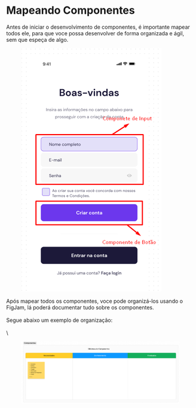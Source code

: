 # Mapeando Componentes

Antes de iniciar o desenvolvimento de componentes, é importante mapear todos ele, para que voce possa desenvolver de forma organizada e ágil, sem que espeça de algo.

<div align="left">

<figure><img src=".gitbook/assets/image (1) (1) (1) (1) (1).png" alt=""><figcaption></figcaption></figure>

</div>

Após mapear todos os componentes, voce pode organizá-los usando o FigJam, lá poderá documentar tudo sobre os componentes.\
\
Segue abaixo um exemplo de organização:\
\
\


<figure><img src=".gitbook/assets/image (1) (1) (1) (1) (1) (1).png" alt=""><figcaption></figcaption></figure>
